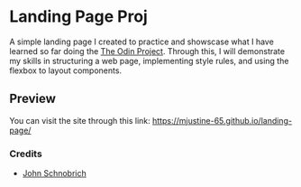 # Landing Page Proj
A simple landing page I created to practice and showscase what I have learned so far doing the [The Odin Project](https://www.theodinproject.com/about). Through this, I will demonstrate my skills in structuring a web page, implementing style rules, and using the flexbox to layout components.


## Preview
You can visit the site through this link: https://mjustine-65.github.io/landing-page/


### Credits
- [John Schnobrich](https://unsplash.com/@johnschno)